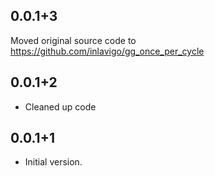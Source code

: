 ## 0.0.1+3

Moved original source code to https://github.com/inlavigo/gg_once_per_cycle

## 0.0.1+2

- Cleaned up code

## 0.0.1+1

- Initial version.
